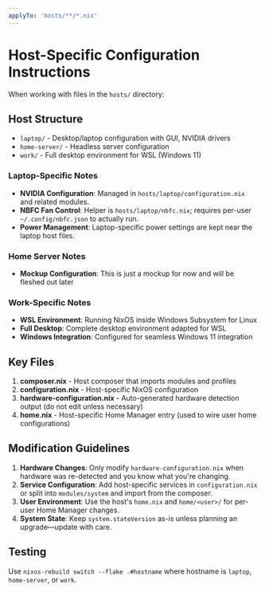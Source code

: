 ```yaml
---
applyTo: 'hosts/**/*.nix'
---
```


# Host-Specific Configuration Instructions

When working with files in the `hosts/` directory:

## Host Structure

- `laptop/` - Desktop/laptop configuration with GUI, NVIDIA drivers
- `home-server/` - Headless server configuration
- `work/` - Full desktop environment for WSL (Windows 11)

### Laptop-Specific Notes

- **NVIDIA Configuration**: Managed in `hosts/laptop/configuration.nix` and related modules.
- **NBFC Fan Control**: Helper is `hosts/laptop/nbfc.nix`; requires per-user `~/.config/nbfc.json` to actually run.
- **Power Management**: Laptop-specific power settings are kept near the laptop host files.

### Home Server Notes

- **Mockup Configuration**: This is just a mockup for now and will be fleshed out later

### Work-Specific Notes

- **WSL Environment**: Running NixOS inside Windows Subsystem for Linux
- **Full Desktop**: Complete desktop environment adapted for WSL
- **Windows Integration**: Configured for seamless Windows 11 integration

## Key Files

1. **composer.nix** - Host composer that imports modules and profiles
2. **configuration.nix** - Host-specific NixOS configuration
3. **hardware-configuration.nix** - Auto-generated hardware detection output (do not edit unless necessary)
4. **home.nix** - Host-specific Home Manager entry (used to wire user home configurations)


## Modification Guidelines

1. **Hardware Changes**: Only modify `hardware-configuration.nix` when hardware was re-detected and you know what you're changing.
2. **Service Configuration**: Add host-specific services in `configuration.nix` or split into `modules/system` and import from the composer.
3. **User Environment**: Use the host's `home.nix` and `home/<user>/` for per-user Home Manager changes.
4. **System State**: Keep `system.stateVersion` as-is unless planning an upgrade—update with care.

## Testing

Use `nixos-rebuild switch --flake .#hostname` where hostname is `laptop`, `home-server`, or `work`.